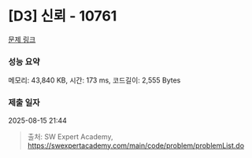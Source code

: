 # [D3] 신뢰 - 10761 

[문제 링크](https://swexpertacademy.com/main/code/problem/problemDetail.do?contestProbId=AXSVc1TqEAYDFAQT) 

### 성능 요약

메모리: 43,840 KB, 시간: 173 ms, 코드길이: 2,555 Bytes

### 제출 일자

2025-08-15 21:44



> 출처: SW Expert Academy, https://swexpertacademy.com/main/code/problem/problemList.do